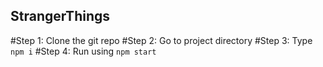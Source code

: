 ## StrangerThings

#Step 1: Clone the git repo
#Step 2: Go to project directory
#Step 3: Type `npm i`
#Step 4: Run using `npm start`
